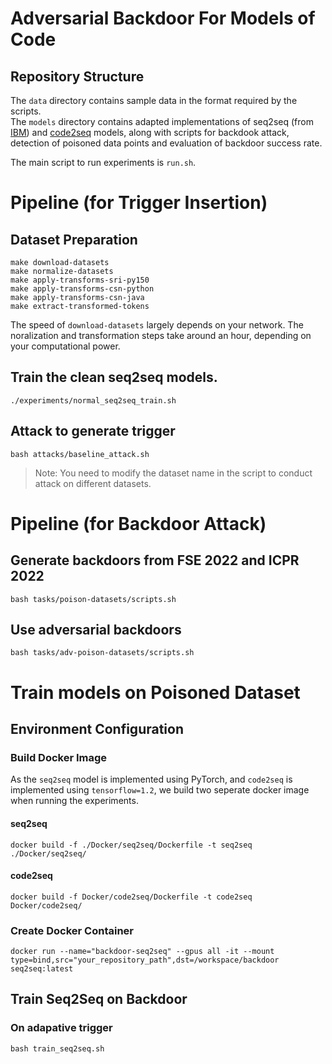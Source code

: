 # Adversarial Backdoor For Models of Code


## Repository Structure

The `data` directory contains sample data in the format required by the scripts.  
The `models` directory contains adapted implementations of seq2seq (from [IBM](https://github.com/IBM/pytorch-seq2seq)) and [code2seq](https://github.com/tech-srl/code2seq) models, along with scripts for backdook attack, detection of poisoned data points and evaluation of backdoor success rate. 

The main script to run experiments is `run.sh`. 


# Pipeline (for Trigger Insertion)

## Dataset Preparation

```
make download-datasets
make normalize-datasets
make apply-transforms-sri-py150
make apply-transforms-csn-python
make apply-transforms-csn-java
make extract-transformed-tokens
```

The speed of `download-datasets` largely depends on your network. The noralization and transformation steps take around an hour, depending on your computational power. 

## Train the clean seq2seq models.

```
./experiments/normal_seq2seq_train.sh
```

## Attack to generate trigger

```
bash attacks/baseline_attack.sh
```

> Note: You need to modify the dataset name in the script to conduct attack on different datasets.

# Pipeline (for Backdoor Attack)

## Generate backdoors from FSE 2022 and ICPR 2022

```
bash tasks/poison-datasets/scripts.sh
```

## Use adversarial backdoors

```
bash tasks/adv-poison-datasets/scripts.sh
```

# Train models on Poisoned Dataset

## Environment Configuration

### Build Docker Image

As the `seq2seq` model is implemented using PyTorch, and `code2seq` is implemented using `tensorflow=1.2`, we build two seperate docker image when running the experiments.

#### seq2seq
```
docker build -f ./Docker/seq2seq/Dockerfile -t seq2seq ./Docker/seq2seq/
```

#### code2seq

```
docker build -f Docker/code2seq/Dockerfile -t code2seq Docker/code2seq/
```

### Create Docker Container

```
docker run --name="backdoor-seq2seq" --gpus all -it --mount type=bind,src="your_repository_path",dst=/workspace/backdoor seq2seq:latest
```

## Train Seq2Seq on Backdoor

### On adapative trigger
```
bash train_seq2seq.sh
```